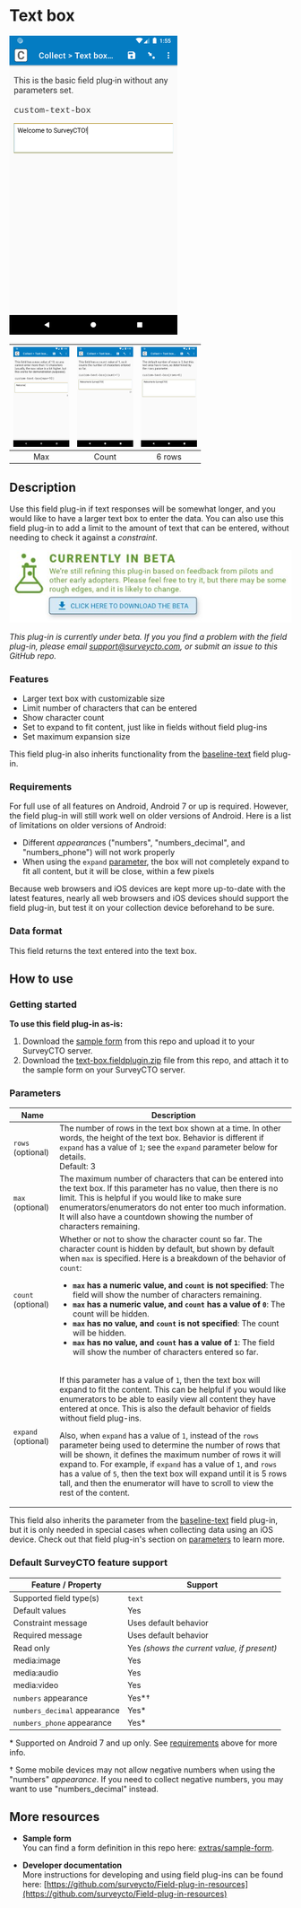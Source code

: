 # Text box

<img src="extras/readme-images/default.png" width="300px" alt="Default appearance for the 'text-box' field plug-in">

|<img src="extras/readme-images/max.png" width="100px">|<img src="extras/readme-images/count.png" width="100px">|<img src="extras/readme-images/six_rows.png" width="100px">|
|:---:|:---:|:---:|
|Max|Count|6 rows|

## Description

Use this field plug-in if text responses will be somewhat longer, and you would like to have a larger text box to enter the data. You can also use this field plug-in to add a limit to the amount of text that can be entered, without needing to check it against a *constraint*.

[![Beta](extras/readme-images/beta-release-download.jpg)](https://github.com/surveycto/text-box/raw/master/text-box.fieldplugin.zip)

*This plug-in is currently under beta. If you you find a problem with the field plug-in, please email support@surveycto.com, or submit an issue to this GitHub repo.*

### Features

* Larger text box with customizable size
* Limit number of characters that can be entered
* Show character count
* Set to expand to fit content, just like in fields without field plug-ins
* Set maximum expansion size

This field plug-in also inherits functionality from the [baseline-text](https://github.com/surveycto/baseline-text/blob/master/README.md) field plug-in.

### Requirements

For full use of all features on Android, Android 7 or up is required. However, the field plug-in will still work well on older versions of Android. Here is a list of limitations on older versions of Android:

* Different <i>appearance</i>s ("numbers", "numbers_decimal", and "numbers_phone") will not work properly
* When using the `expand` [parameter](#parameters), the box will not completely expand to fit all content, but it will be close, within a few pixels

Because web browsers and iOS devices are kept more up-to-date with the latest features, nearly all web browsers and iOS devices should support the field plug-in, but test it on your collection device beforehand to be sure.

### Data format

This field returns the text entered into the text box.

## How to use

### Getting started

**To use this field plug-in as-is:**

1. Download the [sample form](https://github.com/surveycto/text-box/blob/master/extras/sample-form/Text%20box%20sample%20form.xlsx?raw=true) from this repo and upload it to your SurveyCTO server.
1. Download the [text-box.fieldplugin.zip](https://github.com/surveycto/text-box/raw/master/text-box.fieldplugin.zip) file from this repo, and attach it to the sample form on your SurveyCTO server.

### Parameters

|Name|Description|
|---|---|
|`rows` (optional)|The number of rows in the text box shown at a time. In other words, the height of the text box. Behavior is different if `expand` has a value of `1`; see the `expand` parameter below for details.<br>Default: 3|
|`max` (optional)|The maximum number of characters that can be entered into the text box. If this parameter has no value, then there is no limit. This is helpful if you would like to make sure enumerators/enumerators do not enter too much information. It will also have a countdown showing the number of characters remaining.|
|`count` (optional)|Whether or not to show the character count so far. The character count is hidden by default, but shown by default when `max` is specified. Here is a breakdown of the behavior of `count`:<ul><li>**`max` has a numeric value, and `count` is not specified**: The field will show the number of characters remaining.</li><li>**`max` has a numeric value, and `count` has a value of `0`**: The count will be hidden.</li><li>**`max` has no value, and `count` is not specified**:  The count will be hidden.</li><li>**`max` has no value, and `count` has a value of `1`**: The field will show the number of characters entered so far.</li></ul>|
|`expand` (optional)|<p>If this parameter has a value of `1`, then the text box will expand to fit the content. This can be helpful if you would like enumerators to be able to easily view all content they have entered at once. This is also the default behavior of fields without field plug-ins.</p><p>Also, when `expand` has a value of `1`, instead of the `rows` parameter being used to determine the number of rows that will be shown, it defines the maximum number of rows it will expand to. For example, if `expand` has a value of `1`, and `rows` has a value of `5`, then the text box will expand until it is 5 rows tall, and then the enumerator will have to scroll to view the rest of the content.</p>|

This field also inherits the parameter from the [baseline-text](https://github.com/surveycto/baseline-text/blob/master/README.md) field plug-in, but it is only needed in special cases when collecting data using an iOS device. Check out that field plug-in's section on [parameters](https://github.com/surveycto/baseline-text#parameters) to learn more.

### Default SurveyCTO feature support

| Feature / Property | Support |
| --- | --- |
| Supported field type(s) | `text`|
| Default values | Yes |
| Constraint message | Uses default behavior |
| Required message | Uses default behavior |
| Read only | Yes *(shows the current value, if present)* |
| media:image | Yes |
| media:audio | Yes |
| media:video | Yes |
| `numbers` appearance | Yes*† |
| `numbers_decimal` appearance | Yes* |
| `numbers_phone` appearance | Yes* |

\* Supported on Android 7 and up only. See [requirements](#requirements) above for more info.

† Some mobile devices may not allow negative numbers when using the "numbers" *appearance*. If you need to collect negative numbers, you may want to use "numbers_decimal" instead.

## More resources

* **Sample form**  
You can find a form definition in this repo here: [extras/sample-form](extras/sample-form).

* **Developer documentation**  
More instructions for developing and using field plug-ins can be found here: [https://github.com/surveycto/Field-plug-in-resources](https://github.com/surveycto/Field-plug-in-resources)